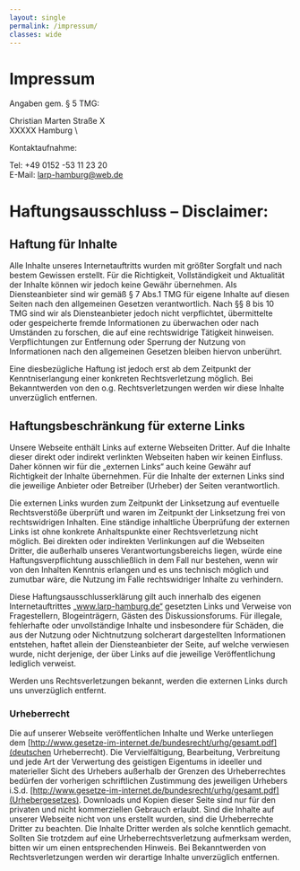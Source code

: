 ```yaml
---
layout: single
permalink: /impressum/
classes: wide
---
```


# Impressum

Angaben gem. § 5 TMG:

Christian Marten 
Straße X \
XXXXX Hamburg \

Kontaktaufnahme:

Tel: +49 0152 -53 11 23 20 \
E-Mail: larp-hamburg@web.de

# Haftungsausschluss – Disclaimer:

## Haftung für Inhalte

Alle Inhalte unseres Internetauftritts wurden mit größter Sorgfalt und nach bestem Gewissen erstellt. 
Für die Richtigkeit, Vollständigkeit und Aktualität der Inhalte können wir jedoch keine Gewähr übernehmen. 
Als Diensteanbieter sind wir gemäß § 7 Abs.1 TMG für eigene Inhalte auf diesen Seiten nach den allgemeinen Gesetzen verantwortlich. 
Nach §§ 8 bis 10 TMG sind wir als Diensteanbieter jedoch nicht verpflichtet, übermittelte oder gespeicherte fremde Informationen zu überwachen oder nach Umständen zu forschen, die auf eine rechtswidrige Tätigkeit hinweisen.
Verpflichtungen zur Entfernung oder Sperrung der Nutzung von Informationen nach den allgemeinen Gesetzen bleiben hiervon unberührt.

Eine diesbezügliche Haftung ist jedoch erst ab dem Zeitpunkt der Kenntniserlangung einer konkreten Rechtsverletzung möglich. 
Bei Bekanntwerden von den o.g. Rechtsverletzungen werden wir diese Inhalte unverzüglich entfernen.

## Haftungsbeschränkung für externe Links

Unsere Webseite enthält Links auf externe Webseiten Dritter. 
Auf die Inhalte dieser direkt oder indirekt verlinkten Webseiten haben wir keinen Einfluss. 
Daher können wir für die „externen Links“ auch keine Gewähr auf Richtigkeit der Inhalte übernehmen. 
Für die Inhalte der externen Links sind die jeweilige Anbieter oder Betreiber (Urheber) der Seiten verantwortlich.

Die externen Links wurden zum Zeitpunkt der Linksetzung auf eventuelle Rechtsverstöße überprüft und waren im Zeitpunkt der Linksetzung frei von rechtswidrigen Inhalten. 
Eine ständige inhaltliche Überprüfung der externen Links ist ohne konkrete Anhaltspunkte einer Rechtsverletzung nicht möglich. 
Bei direkten oder indirekten Verlinkungen auf die Webseiten Dritter, die außerhalb unseres Verantwortungsbereichs liegen, würde eine Haftungsverpflichtung ausschließlich in dem Fall nur bestehen, wenn wir von den Inhalten Kenntnis erlangen und es uns technisch möglich und zumutbar wäre, die Nutzung im Falle rechtswidriger Inhalte zu verhindern.

Diese Haftungsausschlusserklärung gilt auch innerhalb des eigenen Internetauftrittes „www.larp-hamburg.de“ gesetzten Links und Verweise von Fragestellern, Blogeinträgern, Gästen des Diskussionsforums. 
Für illegale, fehlerhafte oder unvollständige Inhalte und insbesondere für Schäden, die aus der Nutzung oder Nichtnutzung solcherart dargestellten Informationen entstehen, haftet allein der Diensteanbieter der Seite, auf welche verwiesen wurde, nicht derjenige, der über Links auf die jeweilige Veröffentlichung lediglich verweist.

Werden uns Rechtsverletzungen bekannt, werden die externen Links durch uns unverzüglich entfernt.

### Urheberrecht

Die auf unserer Webseite veröffentlichen Inhalte und Werke unterliegen dem [http://www.gesetze-im-internet.de/bundesrecht/urhg/gesamt.pdf](deutschen Urheberrecht). 
Die Vervielfältigung, Bearbeitung, Verbreitung und jede Art der Verwertung des geistigen Eigentums in ideeller und materieller Sicht des Urhebers außerhalb der Grenzen des Urheberrechtes bedürfen der vorherigen schriftlichen Zustimmung des jeweiligen Urhebers i.S.d. [http://www.gesetze-im-internet.de/bundesrecht/urhg/gesamt.pdf](Urhebergesetzes). 
Downloads und Kopien dieser Seite sind nur für den privaten und nicht kommerziellen Gebrauch erlaubt. 
Sind die Inhalte auf unserer Webseite nicht von uns erstellt wurden, sind die Urheberrechte Dritter zu beachten. 
Die Inhalte Dritter werden als solche kenntlich gemacht. 
Sollten Sie trotzdem auf eine Urheberrechtsverletzung aufmerksam werden, bitten wir um einen entsprechenden Hinweis. 
Bei Bekanntwerden von Rechtsverletzungen werden wir derartige Inhalte unverzüglich entfernen.
